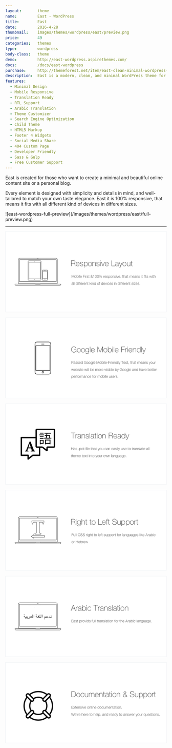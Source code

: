 ```yaml
---
layout:       theme
name:         East - WordPress
title:        East
date:         2016-4-28
thumbnail:    images/themes/wordpress/east/preview.png
price:        49
categories:   themes
type:         wordpress
body-class:   theme
demo:         http://east-wordpress.aspirethemes.com/
docs:         /docs/east-wordpress
purchase:     http://themeforest.net/item/east-clean-minimal-wordpress-blog-theme/15349397
description:  East is a modern, clean, and minimal WordPress theme for your next blog.
features:
  - Minimal Design
  - Mobile Responsive
  - Translation Ready
  - RTL Support
  - Arabic Translation
  - Theme Customizer
  - Search Engine Optimization
  - Child Theme
  - HTML5 Markup
  - Footer 4 Widgets
  - Social Media Share
  - 404 Custom Page
  - Developer Friendly
  - Sass & Gulp
  - Free Customer Support
---
```


East is created for those who want to create a minimal and beautiful online content site or a personal blog.

Every element is designed with simplicity and details in mind, and well-tailored to match your own taste elegance. East it is 100% responsive, that means it fits with all different kind of devices in different sizes.

<div class="darker-bg-image-wrap" markdown='1'>
  ![east-wordpress-full-preview](/images/themes/wordpress/east/full-preview.png)
</div>

---

![responsive](/images/envato/wordpress/east/responsive.png)

![mobile-friendly](/images/envato/wordpress/east/mobile-friendly.png)

![translation](/images/envato/wordpress/east/translation.png)

![rtl](/images/envato/wordpress/east/rtl.png)

![arabic-translation](/images/envato/wordpress/east/arabic-translation.png)

[![support-docs](/images/envato/wordpress/east/support-docs.png)](/docs/east-wordpress.html)